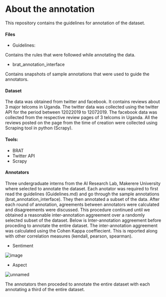About the annotation
===========================

This repository contains the guidelines for annotation of the dataset.

#### Files
- Guidelines:

Contains the rules that were followed while annotating the data.

- brat_annotation_interface

Contains snapshots of sample annotations that were used to guide the annotators.

#### Dataset
The data was obtained from twitter and facebook. It contains reviews about 3 major telcoms in Uganda. The twitter data was collected using the twitter API for the period between 12022019 to 12072019. 
The facebook data was collected from the respective review pages of 3 telcoms in Uganda. All the reviews posted on the page from the time of creation were collected using Scraping tool in python (Scrapy).

#### Tools:
- BRAT
- Twitter API
- Scrapy

#### Annotators
Three undergraduate interns from the AI Research Lab, Makerere University where selected to annotate the dataset. Each anotator was required to first read the guidelines (Guidelines.md) and go through the sample annotations (brat_annotation_interface). They then annotated a subset of the data. After each round of annotation, agreements between annotators were calculated and disagreements were discussed. This procedure continued until we obtained a reasonable inter-annotation aggreement over a randomly selected subset of the dataset. Below is Inter-annotation aggreement before proceding to annotate the entire dataset. The inter-annotation aggreement was calculated using the Cohen Kappa coeffiecient. This is reported along with other correlation measures (kendall, pearson, spearman).

- Sentiment

![image](https://user-images.githubusercontent.com/43681553/61225893-26a01080-a72a-11e9-9332-8b5c73bddbd6.png)

- Aspect

![unnamed](https://user-images.githubusercontent.com/43681553/61226114-8696b700-a72a-11e9-9d0f-bb4cc01e74fc.png)

The annotators then proceded to annotate the entire dataset with each annotating a third of the entire dataset. 
